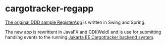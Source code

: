 # cargotracker-regapp

[The original DDD sample RegisterApp](https://github.com/citerus/dddsample-regapp) is written in Swing and Spring. 

The new app is rewrittent in JavaFX and CDI(Weld) and is use for submitting handling events to the running [Jakarta EE Cargotracker backend system](https://github.com/hantsy/cargotracker).

